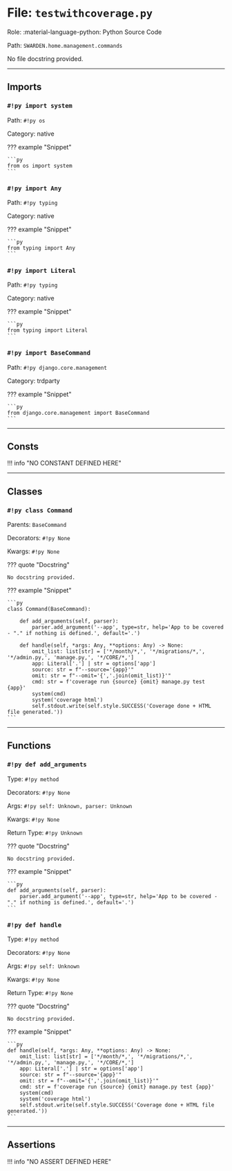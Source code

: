 # File: `testwithcoverage.py`

Role: :material-language-python: Python Source Code

Path: `SWARDEN.home.management.commands`

No file docstring provided.

---

## Imports

### `#!py import system`

Path: `#!py os`

Category: native

??? example "Snippet"

    ```py
    from os import system
    ```

### `#!py import Any`

Path: `#!py typing`

Category: native

??? example "Snippet"

    ```py
    from typing import Any
    ```

### `#!py import Literal`

Path: `#!py typing`

Category: native

??? example "Snippet"

    ```py
    from typing import Literal
    ```

### `#!py import BaseCommand`

Path: `#!py django.core.management`

Category: trdparty

??? example "Snippet"

    ```py
    from django.core.management import BaseCommand
    ```



---

## Consts

!!! info "NO CONSTANT DEFINED HERE"

---

## Classes

### `#!py class Command`

Parents: `BaseCommand`

Decorators: `#!py None`

Kwargs: `#!py None`

??? quote "Docstring"

    No docstring provided.

??? example "Snippet"

    ```py
    class Command(BaseCommand):

        def add_arguments(self, parser):
            parser.add_argument('--app', type=str, help='App to be covered - "." if nothing is defined.', default='.')

        def handle(self, *args: Any, **options: Any) -> None:
            omit_list: list[str] = ['*/month/*,', '*/migrations/*,', '*/admin.py,', 'manage.py,', '*/CORE/*,']
            app: Literal['.'] | str = options['app']
            source: str = f"--source='{app}'"
            omit: str = f"--omit='{','.join(omit_list)}'"
            cmd: str = f'coverage run {source} {omit} manage.py test {app}'
            system(cmd)
            system('coverage html')
            self.stdout.write(self.style.SUCCESS('Coverage done + HTML file generated.'))
    ```



---

## Functions

### `#!py def add_arguments`

Type: `#!py method`

Decorators: `#!py None`

Args: `#!py self: Unknown, parser: Unknown`

Kwargs: `#!py None`

Return Type: `#!py Unknown`

??? quote "Docstring"

    No docstring provided.

??? example "Snippet"

    ```py
    def add_arguments(self, parser):
        parser.add_argument('--app', type=str, help='App to be covered - "." if nothing is defined.', default='.')
    ```

### `#!py def handle`

Type: `#!py method`

Decorators: `#!py None`

Args: `#!py self: Unknown`

Kwargs: `#!py None`

Return Type: `#!py None`

??? quote "Docstring"

    No docstring provided.

??? example "Snippet"

    ```py
    def handle(self, *args: Any, **options: Any) -> None:
        omit_list: list[str] = ['*/month/*,', '*/migrations/*,', '*/admin.py,', 'manage.py,', '*/CORE/*,']
        app: Literal['.'] | str = options['app']
        source: str = f"--source='{app}'"
        omit: str = f"--omit='{','.join(omit_list)}'"
        cmd: str = f'coverage run {source} {omit} manage.py test {app}'
        system(cmd)
        system('coverage html')
        self.stdout.write(self.style.SUCCESS('Coverage done + HTML file generated.'))
    ```



---

## Assertions

!!! info "NO ASSERT DEFINED HERE"
